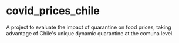# covid_prices_chile
A project to evaluate the impact of quarantine on food prices, taking advantage of Chile's unique dynamic quarantine at the comuna level.
